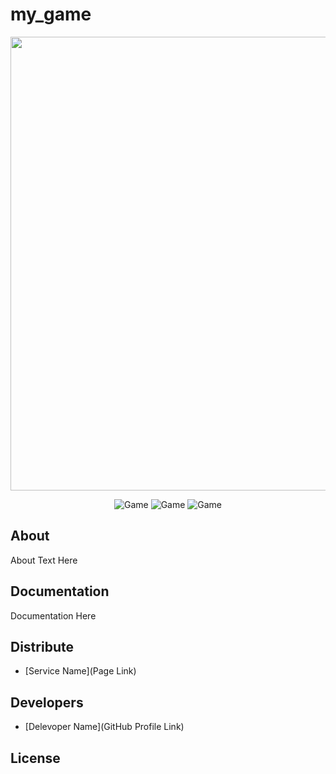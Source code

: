 # my_game
<p align="center">
      <img src="https://github.com/pashaBy94/my_game/blob/master/img/icon.png" width="726">
</p>

<p align="center">
   <img src="https://github.com/pashaBy94/my_game/blob/master/img/screen5mobile.png" alt="Game">
   <img src="https://github.com/pashaBy94/my_game/blob/master/img/screen2mobile.png" alt="Game">
   <img src="https://github.com/pashaBy94/my_game/blob/master/img/screen4mobile.png" alt="Game">
</p>

## About

About Text Here

## Documentation

Documentation Here

## Distribute

- [Service Name](Page Link)


## Developers

- [Delevoper Name](GitHub Profile Link)

## License
